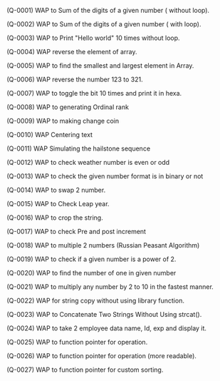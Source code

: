 (Q-0001) WAP to Sum of the digits of a given number ( without loop).

(Q-0002) WAP to Sum of the digits of a given number ( with loop).

(Q-0003) WAP to Print "Hello world" 10 times without loop.

(Q-0004) WAP reverse the element of array.

(Q-0005) WAP to find the smallest and largest element in Array.

(Q-0006) WAP reverse the number 123 to 321.

(Q-0007) WAP to toggle the bit 10 times and print it in hexa. 

(Q-0008) WAP to generating Ordinal rank

(Q-0009) WAP to making change coin

(Q-0010) WAP Centering text

(Q-0011) WAP Simulating the hailstone sequence

(Q-0012) WAP to check weather number is even or odd

(Q-0013) WAP to check the given number format is in binary or not

(Q-0014) WAP to swap 2 number.

(Q-0015) WAP to Check Leap year.

(Q-0016) WAP to crop the string.

(Q-0017) WAP to check Pre and post increment 

(Q-0018) WAP to multiple 2 numbers (Russian Peasant Algorithm)

(Q-0019) WAP to check if a given number is a power of 2.

(Q-0020) WAP to find the number of one in given number

(Q-0021) WAP to multiply any number by 2 to 10 in the fastest manner.

(Q-0022) WAP for string copy without using library function.

(Q-0023) WAP to Concatenate Two Strings Without Using strcat().

(Q-0024) WAP to take 2 employee data name, Id, exp and display it.

(Q-0025) WAP to function pointer for operation.

(Q-0026) WAP to function pointer for operation (more readable).

(Q-0027) WAP to function pointer for custom sorting.
